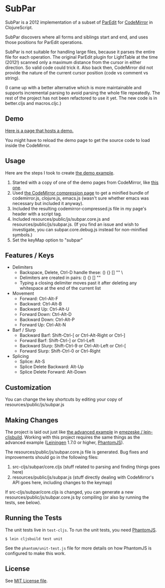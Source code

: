 # SubPar

SubPar is a 2012 implementation of a subset of
[ParEdit](http://emacswiki.org/emacs/ParEdit) for
[CodeMirror](http://codemirror.net/) in ClojureScript. 

SubPar discovers where all forms and siblings start and end, and uses those positions for ParEdit operations.

SubPar is not suitable for handling large files, because it parses the entire file for each operation.
The original ParEdit plugin for LightTable at the time (2012!) scanned only a maximum distance from the cursor in either direction. So valid code could trick it.
Also back then, CodeMirror did not provide the nature of the current cursor position (code vs comment vs string).

(I came up with a better alternative which is more maintainable and supports incremental parsing to avoid parsing the whole file repeatedly. 
The rest of the project has not been refactored to use it yet. 
The new code is in better.cljs and macros.cljc.)

## Demo

[Here is a page that hosts a demo.](http://htmlpreview.github.io/?https://github.com/achengs/subpar/blob/master/demo/normal.html)

You might have to reload the demo page to get the source code to load inside the CodeMirror.

## Usage

Here are the steps I took to create [the demo example](http://htmlpreview.github.io/?https://github.com/achengs/subpar/blob/master/demo/normal.html).

1. Started with a copy of one of the demo pages from CodeMirror, like
[this one](http://codemirror.net/mode/clojure/index.html).
2. Used [the CodeMirror compression
page](http://codemirror.net/doc/compress.html) to get a minified
bundle of codemirror.js, clojure.js, emacs.js (wasn't sure whether
emacs was necessary but included it anyway).
3. Included the resulting codemirror-compressed.js file in my page's header with a script tag.
4. Included resources/public/js/subpar.core.js and
resources/public/js/subpar.js. (If you find an issue and wish to investigate, you can subpar.core.debug.js instead for non-minified symbols.) 
5. Set the keyMap option to "subpar"

## Features / Keys

* Delimiters
  * Backspace, Delete, Ctrl-D handle these: () {} [] "" \
  * Delimiters are created in pairs: () {} [] ""
  * Typing a closing delimiter moves past it after deleting any whitespace at the end of the current list
* Movement
  * Forward: Ctrl-Alt-F
  * Backward: Ctrl-Alt-B
  * Backward Up: Ctrl-Alt-U
  * Forward Down: Ctrl-Alt-D
  * Backward Down: Ctrl-Alt-P
  * Forward Up: Ctrl-Alt-N
* Barf / Slurp
  * Backward Barf: Shift-Ctrl-[ or Ctrl-Alt-Right or Ctrl-]
  * Forward Barf: Shift-Ctrl-] or Ctrl-Left
  * Backward Slurp: Shift-Ctrl-9 or Ctrl-Alt-Left or Ctrl-[
  * Forward Slurp: Shift-Ctrl-0 or Ctrl-Right
* Splicing
  * Splice: Alt-S
  * Splice Delete Backward: Alt-Up
  * Splice Delete Forward: Alt-Down

## Customization

You can change the key shortcuts by editing your copy of
resources/public/js/subpar.js 

## Making Changes

The project is laid out just like [the advanced
example](https://github.com/emezeske/lein-cljsbuild/tree/master/example-projects/advanced)
in [emezeske /
lein-cljsbuild](https://github.com/emezeske/lein-cljsbuild). Working
with this project requires the same things as the advanced example
([Leiningen](https://github.com/technomancy/leiningen) 1.7.0 or
higher, [PhantomJS](http://www.phantomjs.org)).

The resources/public/js/subpar.core.js file is generated. Bug fixes
and improvements should go in the following files:

1. src-cljs/subpar/core.cljs (stuff related to parsing and finding
things goes here)
2. resources/public/js/subpar.js (stuff directly dealing with
CodeMirror's API goes here, including changes to the keymap)

If src-cljs/subpar/core.cljs is changed, you can generate a new
resources/public/js/subpar.core.js by compiling (or also by running
the tests, see below).

## Running the Tests

The unit tests live in `test-cljs`. To run the unit tests, you need
[PhantomJS](http://www.phantomjs.org). 

    $ lein cljsbuild test unit

See the `phantom/unit-test.js` file for more details on how PhantomJS
is configured to make this work.

## License

See [MIT License file](https://github.com/achengs/subpar/blob/master/LICENSE).
